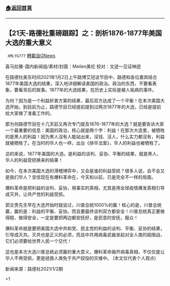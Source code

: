 ###  [:house:返回首頁](https://github.com/ourhimalayas/txt)
---

## 【21天-路德社重磅跟踪】之：剖析1876-1877年美国大选的重大意义
` XMLYG777` [轉載自GNews](https://gnews.org/zh-hans/712600/)

喜马拉雅-国内新闻组/素材/封面：Meilen美伦 校对：文迹～见证神迹

在路德社美东时间2021年1月2日上午路博艾冠谈节目中，路德和各位嘉宾结合1877年美国大选的结果，深入地详细解读美国的政治。政治的东西，不要看表象，要看背后的故事。1877年的大选结果，在历史上实际是被人垢病的事件。

为何？因为是一个利益折衷方案的结果，最后双方达成了一个平衡！在本次美国大选开始，到目前为止，路德节目已经提前提到过两次1877年的大选，已经是提前给大家做了准备工作的。

那为何路德节目在十几天前又再次专门提及1876-1877年的大选？就是要告诉大家一个最重要的信息：美国的政治，核心就是两个字：利益！在那次大选里，被牺牲的是黑人的利益！因为黑人沒有人能站出来，沒钱、沒人，什么实力都沒有，利益就被牺牲了。在当时的华人也一样，出台《排华法案》，华人的利益也被牺牲了。

总的来说，1877年美国的大选，是利益的谈判、妥协、平衡的结果，就是黑人、华人的利益受损换来的结果！

如今，在本次美国大选的滑稽博弈中，又会是谁的利益受损？很多人说，会不会又是我们华人？坚信现在有爆料革命在，今天和以前，已是完全不一样的局面。

爆料革命是把利益的谈判、妥协，用事实的真相，尤其是用全球疫情爆发真相引导成灭共，让共产党的利益受损。

郭文贵先生早在大选开始时就说过，川普总统1000%的赢！核心的是，川普总统赢，赢的是：利益的平衡、妥协。而且要最终谈判双方都安全！川普总统真正要做得稳、做得安全，一定是要把两边都安抚好，是民意的安抚，服众！

爆料革命就是要把美国大选中共和党、民主党的利益的谈判、平衡、妥协的结果，引导成灭共。灭共也是正义的必须，而且中共用病毒武器发起对全人类的超限战，它们必须要给世界人民一个交代！

这也是本次大选川普总统必须赢的重大意义，爆料革命揭开病毒真相，不仅仅是让华人不再受损，更是拯救人类免于共产奴役的灾难中。
(本文仅代表个人观点)

新闻来源：路德社2021/1/2期

+1
